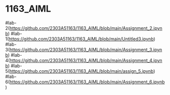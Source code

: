 # 1163_AIML
#lab-2(https://github.com/2303A51163/1163_AIML/blob/main/Assignment_2.ipynb)
#lab-1(https://github.com/2303A51163/1163_AIML/blob/main/Untitled3.ipynb)
#lab-3(https://github.com/2303A51163/1163_AIML/blob/main/Assignment_3.ipynb)
#lab-4(https://github.com/2303A51163/1163_AIML/blob/main/Assignment_4.ipynb)
#lab-5(https://github.com/2303A51163/1163_AIML/blob/main/assign_5.ipynb)
#lab-6(https://github.com/2303A51163/1163_AIML/blob/main/Assignment_6.ipynb)
